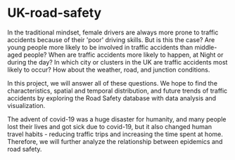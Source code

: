 # UK-road-safety
In the traditional mindset, female drivers are always more prone to traffic accidents because of their 'poor' driving skills. But is this the case? Are young people more likely to be involved in traffic accidents than middle-aged people? When are traffic accidents more likely to happen, at Night or during the day? In which city or clusters in the UK are traffic accidents most likely to occur? How about the weather, road, and junction conditions.

In this project, we will answer all of these questions. We hope to find the characteristics, spatial and temporal distribution, and future trends of traffic accidents by exploring the Road Safety database with data analysis and visualization.

The advent of covid-19 was a huge disaster for humanity, and many people lost their lives and got sick due to covid-19, but it also changed human travel habits - reducing traffic trips and increasing the time spent at home. Therefore, we will further analyze the relationship between epidemics and road safety.
